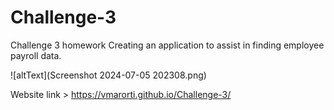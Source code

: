 # Challenge-3
Challenge 3 homework
Creating an application to assist in finding employee payroll data.

![altText](Screenshot 2024-07-05 202308.png)

Website link >  https://vmarorti.github.io/Challenge-3/